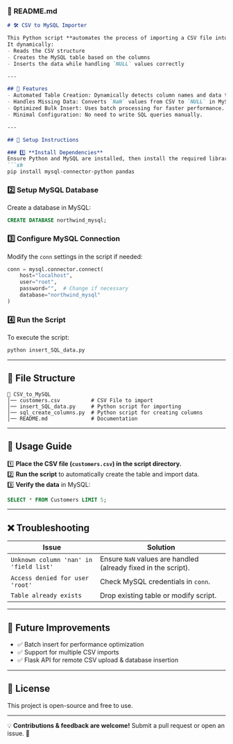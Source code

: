 ### 📄 **README.md**
```markdown
# 🛠 CSV to MySQL Importer

This Python script **automates the process of importing a CSV file into a MySQL database**. 
It dynamically:
- Reads the CSV structure
- Creates the MySQL table based on the columns
- Inserts the data while handling `NULL` values correctly

---

## 🚀 Features
- Automated Table Creation: Dynamically detects column names and data types.
- Handles Missing Data: Converts `NaN` values from CSV to `NULL` in MySQL.
- Optimized Bulk Insert: Uses batch processing for faster performance.
- Minimal Configuration: No need to write SQL queries manually.

---

## 🔧 Setup Instructions

### 1️⃣ **Install Dependencies**
Ensure Python and MySQL are installed, then install the required libraries:
```sh
pip install mysql-connector-python pandas
```

### 2️⃣ Setup MySQL Database
Create a database in MySQL:
```sql
CREATE DATABASE northwind_mysql;
```

### 3️⃣ Configure MySQL Connection
Modify the `conn` settings in the script if needed:
```python
conn = mysql.connector.connect(
    host="localhost",
    user="root",
    password="",  # Change if necessary
    database="northwind_mysql"
)
```

### 4️⃣ Run the Script
To execute the script:
```sh
python insert_SQL_data.py
```

---

## 📂 File Structure
```
📂 CSV_to_MySQL
│── customers.csv          # CSV File to import
│── insert_SQL_data.py     # Python script for importing
│── sql_create_columns.py  # Python script for creating columns
│── README.md              # Documentation
```

---

## 📝 Usage Guide

1️⃣ **Place the CSV file (`customers.csv`) in the script directory.**  
2️⃣ **Run the script** to automatically create the table and import data.  
3️⃣ **Verify the data** in MySQL:
```sql
SELECT * FROM Customers LIMIT 5;
```

---

## ❌ Troubleshooting

| Issue | Solution |
|--------|---------|
| `Unknown column 'nan' in 'field list'` | Ensure `NaN` values are handled (already fixed in the script). |
| `Access denied for user 'root'` | Check MySQL credentials in `conn`. |
| `Table already exists` | Drop existing table or modify script. |

---

## 📌 Future Improvements
- ✅ Batch insert for performance optimization
- ✅ Support for multiple CSV imports
- ✅ Flask API for remote CSV upload & database insertion

---

## 📜 License
This project is open-source and free to use.

---

💡 **Contributions & feedback are welcome!** Submit a pull request or open an issue. 🚀
```
